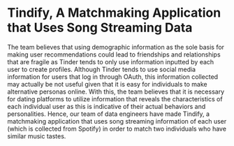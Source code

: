 # Tindify, A Matchmaking Application that Uses Song Streaming Data

The team believes that using demographic information as the sole basis for making user recommendations could lead to friendships and relationships that are fragile as Tinder tends to only use information inputted by each user to create profiles. Although Tinder tends to use social media information for users that log in through OAuth, this information collected may actually be not useful given that it is easy for individuals to make alternative personas online. With this, the team believes that it is necessary for dating platforms to utilize information that reveals the characteristics of each individual user as this is indicative of their actual behaviors and personalities. Hence, our team of data engineers have made Tindify, a matchmaking application that uses song streaming information of each user (which is collected from Spotify) in order to match two individuals who have similar music tastes.
